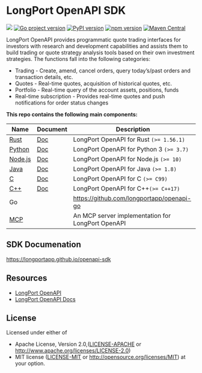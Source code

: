 # LongPort OpenAPI SDK

[![](https://img.shields.io/crates/v/longport.svg)](https://crates.io/crates/longport) [![Go project version](https://badge.fury.io/go/github.com%2Flongportapp%2Fopenapi-go.svg)](https://badge.fury.io/go/github.com%2Flongportapp%2Fopenapi-go) [![PyPI version](https://badge.fury.io/py/longport.svg)](https://badge.fury.io/py/longport) [![npm version](https://badge.fury.io/js/longport.svg)](https://badge.fury.io/js/longport) [![Maven Central](https://img.shields.io/maven-central/v/io.github.longportapp/openapi-sdk)](https://search.maven.org/artifact/io.github.longportapp/openapi-sdk)


LongPort OpenAPI provides programmatic quote trading interfaces for investors with research and development capabilities and assists them to build trading or quote strategy analysis tools based on their own investment strategies. The functions fall into the following categories:

- Trading - Create, amend, cancel orders, query today’s/past orders and transaction details, etc.
- Quotes - Real-time quotes, acquisition of historical quotes, etc.
- Portfolio - Real-time query of the account assets, positions, funds
- Real-time subscription - Provides real-time quotes and push notifications for order status changes

**This repo contains the following main components:**

| Name                        | Document                                                              | Description                                       |
|-----------------------------|-----------------------------------------------------------------------|---------------------------------------------------|
| [Rust](rust/README.md)      | [Doc](https://longportapp.github.io/openapi/rust/longport/index.html) | LongPort OpenAPI for Rust `(>= 1.56.1)`           |
| [Python](python/README.md)  | [Doc](https://longportapp.github.io/openapi/python/index.html)        | LongPort OpenAPI for Python 3 `(>= 3.7)`          |
| [Node.js](nodejs/README.md) | [Doc](https://longportapp.github.io/openapi/nodejs/index.html)        | LongPort OpenAPI for Node.js `(>= 10)`            |
| [Java](java/README.md)      | [Doc](https://longportapp.github.io/openapi/java/index.html)          | LongPort OpenAPI for Java `(>= 1.8)`              |
| [C](c/README.md)            | [Doc](https://longportapp.github.io/openapi/c/index.html)             | LongPort OpenAPI for C `(>= C99)`                 |
| [C++](cpp/README.md)        | [Doc](https://longportapp.github.io/openapi/cpp/index.html)           | LongPort OpenAPI for C++`(>= C++17)`              |
| Go                          |                                                                       | https://github.com/longportapp/openapi-go         |
| [MCP](mcp/README.md)        |                                                                       | An MCP server implementation for LongPort OpenAPI |

## SDK Documenation

https://longportapp.github.io/openapi-sdk

## Resources

- [LongPort OpenAPI](https://open.longportapp.com/en/)
- [LongPort OpenAPI Docs](https://open.longportapp.com/en/docs)

## License

Licensed under either of

* Apache License, Version 2.0,([LICENSE-APACHE](./LICENSE-APACHE) or http://www.apache.org/licenses/LICENSE-2.0)
* MIT license ([LICENSE-MIT](./LICENSE-MIT) or http://opensource.org/licenses/MIT) at your option.
